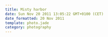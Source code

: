 ```yaml
---
title: Misty harbor
date: Sun Nov 20 2011 13:05:22 GMT+0100 (CET)
date_formatted: 20 Nov 2011
template: photo.jade
category: photography
---
```

